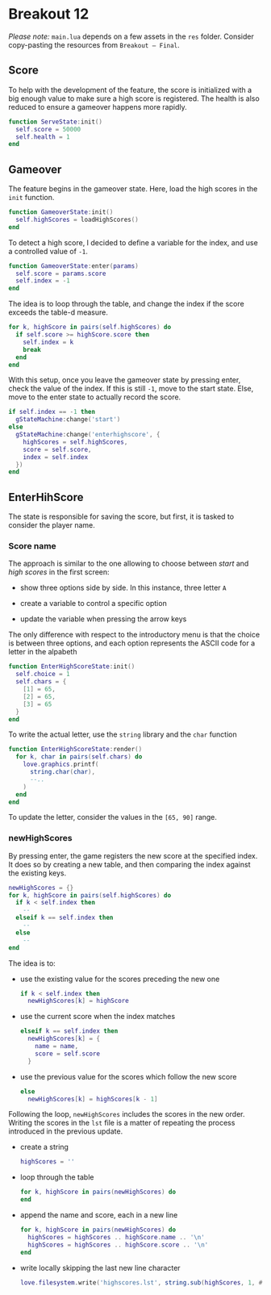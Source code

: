 # Breakout 12

_Please note:_ `main.lua` depends on a few assets in the `res` folder. Consider copy-pasting the resources from `Breakout — Final`.

## Score

To help with the development of the feature, the score is initialized with a big enough value to make sure a high score is registered. The health is also reduced to ensure a gameover happens more rapidly.

```lua
function ServeState:init()
  self.score = 50000
  self.health = 1
end
```

## Gameover

The feature begins in the gameover state. Here, load the high scores in the `init` function.

```lua
function GameoverState:init()
  self.highScores = loadHighScores()
end
```

To detect a high score, I decided to define a variable for the index, and use a controlled value of `-1`.

```lua
function GameoverState:enter(params)
  self.score = params.score
  self.index = -1
end
```

The idea is to loop through the table, and change the index if the score exceeds the table-d measure.

```lua
for k, highScore in pairs(self.highScores) do
  if self.score >= highScore.score then
    self.index = k
    break
  end
end
```

With this setup, once you leave the gameover state by pressing enter, check the value of the index. If this is still `-1`, move to the start state. Else, move to the enter state to actually record the score.

```lua
if self.index == -1 then
  gStateMachine:change('start')
else
  gStateMachine:change('enterhighscore', {
    highScores = self.highScores,
    score = self.score,
    index = self.index
  })
end
```

## EnterHihScore

The state is responsible for saving the score, but first, it is tasked to consider the player name.

### Score name

The approach is similar to the one allowing to choose between _start_ and _high scores_ in the first screen:

- show three options side by side. In this instance, three letter `A`

- create a variable to control a specific option

- update the variable when pressing the arrow keys

The only difference with respect to the introductory menu is that the choice is between three options, and each option represents the ASCII code for a letter in the alpabeth

```lua
function EnterHighScoreState:init()
  self.choice = 1
  self.chars = {
    [1] = 65,
    [2] = 65,
    [3] = 65
  }
end
```

To write the actual letter, use the `string` library and the `char` function

```lua
function EnterHighScoreState:render()
  for k, char in pairs(self.chars) do
    love.graphics.printf(
      string.char(char),
      --..
    )
  end
end
```

To update the letter, consider the values in the `[65, 90]` range.

### newHighScores

By pressing enter, the game registers the new score at the specified index. It does so by creating a new table, and then comparing the index against the existing keys.

```lua
newHighScores = {}
for k, highScore in pairs(self.highScores) do
  if k < self.index then
    --
  elseif k == self.index then
    --
  else
    --
end
```

The idea is to:

- use the existing value for the scores preceding the new one

  ```lua
  if k < self.index then
    newHighScores[k] = highScore
  ```

- use the current score when the index matches

  ```lua
  elseif k == self.index then
    newHighScores[k] = {
      name = name,
      score = self.score
    }
  ```

- use the previous value for the scores which follow the new score

  ```lua
  else
    newHighScores[k] = highScores[k - 1]
  ```

Following the loop, `newHighScores` includes the scores in the new order. Writing the scores in the `lst` file is a matter of repeating the process introduced in the previous update.

- create a string

  ```lua
  highScores = ''
  ```

- loop through the table

  ```lua
  for k, highScore in pairs(newHighScores) do
  end
  ```

- append the name and score, each in a new line

  ```lua
  for k, highScore in pairs(newHighScores) do
    highScores = highScores .. highScore.name .. '\n'
    highScores = highScores .. highScore.score .. '\n'
  end
  ```

- write locally skipping the last new line character

  ```lua
  love.filesystem.write('highscores.lst', string.sub(highScores, 1, #highScores - 1))
  ```
